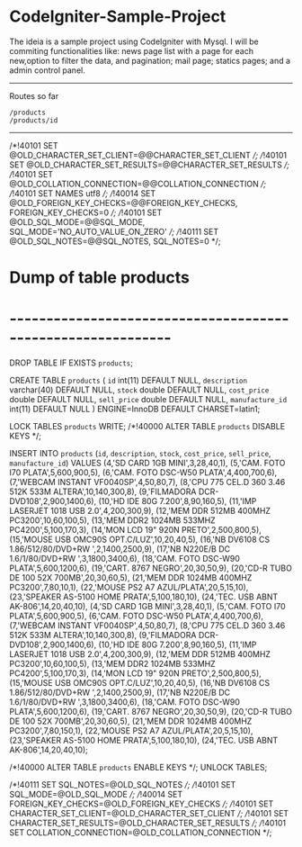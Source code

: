 CodeIgniter-Sample-Project
==========================

The ideia is a sample project using CodeIgniter with Mysql. 
I will be commiting functionalities like: 
  news page list with a page for each new,option to filter the data, and pagination; 
  mail page;
  statics pages;
  and a admin control panel.

------------------------------------------------------------------

Routes so far

```
/products
/products/id
```

------------------------------------------------------------------


/*!40101 SET @OLD_CHARACTER_SET_CLIENT=@@CHARACTER_SET_CLIENT */;
/*!40101 SET @OLD_CHARACTER_SET_RESULTS=@@CHARACTER_SET_RESULTS */;
/*!40101 SET @OLD_COLLATION_CONNECTION=@@COLLATION_CONNECTION */;
/*!40101 SET NAMES utf8 */;
/*!40014 SET @OLD_FOREIGN_KEY_CHECKS=@@FOREIGN_KEY_CHECKS, FOREIGN_KEY_CHECKS=0 */;
/*!40101 SET @OLD_SQL_MODE=@@SQL_MODE, SQL_MODE='NO_AUTO_VALUE_ON_ZERO' */;
/*!40111 SET @OLD_SQL_NOTES=@@SQL_NOTES, SQL_NOTES=0 */;


# Dump of table products
# ------------------------------------------------------------

DROP TABLE IF EXISTS `products`;

CREATE TABLE `products` (
  `id` int(11) DEFAULT NULL,
  `description` varchar(40) DEFAULT NULL,
  `stock` double DEFAULT NULL,
  `cost_price` double DEFAULT NULL,
  `sell_price` double DEFAULT NULL,
  `manufacture_id` int(11) DEFAULT NULL
) ENGINE=InnoDB DEFAULT CHARSET=latin1;

LOCK TABLES `products` WRITE;
/*!40000 ALTER TABLE `products` DISABLE KEYS */;

INSERT INTO `products` (`id`, `description`, `stock`, `cost_price`, `sell_price`, `manufacture_id`)
VALUES
  (4,'SD CARD 1GB MINI',3,28,40,1),
	(5,'CAM. FOTO I70 PLATA',5,600,900,5),
	(6,'CAM. FOTO DSC-W50 PLATA',4,400,700,6),
	(7,'WEBCAM INSTANT VF0040SP',4,50,80,7),
	(8,'CPU 775 CEL.D 360  3.46 512K 533M ALTERA',10,140,300,8),
	(9,'FILMADORA DCR-DVD108',2,900,1400,6),
	(10,'HD IDE  80G 7.200',8,90,160,5),
	(11,'IMP LASERJET 1018 USB 2.0',4,200,300,9),
	(12,'MEM DDR  512MB 400MHZ PC3200',10,60,100,5),
	(13,'MEM DDR2 1024MB 533MHZ PC4200',5,100,170,3),
	(14,'MON LCD 19\" 920N PRETO',2,500,800,5),
	(15,'MOUSE USB OMC90S OPT.C/LUZ',10,20,40,5),
	(16,'NB DV6108 CS 1.86/512/80/DVD+RW ',2,1400,2500,9),
	(17,'NB N220E/B DC 1.6/1/80/DVD+RW ',3,1800,3400,6),
	(18,'CAM. FOTO DSC-W90 PLATA',5,600,1200,6),
	(19,'CART. 8767 NEGRO',20,30,50,9),
	(20,'CD-R TUBO DE 100 52X 700MB',20,30,60,5),
	(21,'MEM DDR 1024MB 400MHZ PC3200',7,80,10,1),
	(22,'MOUSE PS2 A7 AZUL/PLATA',20,5,15,10),
	(23,'SPEAKER AS-5100 HOME PRATA',5,100,180,10),
	(24,'TEC. USB ABNT AK-806',14,20,40,10),
	(4,'SD CARD 1GB MINI',3,28,40,1),
	(5,'CAM. FOTO I70 PLATA',5,600,900,5),
	(6,'CAM. FOTO DSC-W50 PLATA',4,400,700,6),
	(7,'WEBCAM INSTANT VF0040SP',4,50,80,7),
	(8,'CPU 775 CEL.D 360  3.46 512K 533M ALTERA',10,140,300,8),
	(9,'FILMADORA DCR-DVD108',2,900,1400,6),
	(10,'HD IDE  80G 7.200',8,90,160,5),
	(11,'IMP LASERJET 1018 USB 2.0',4,200,300,9),
	(12,'MEM DDR  512MB 400MHZ PC3200',10,60,100,5),
	(13,'MEM DDR2 1024MB 533MHZ PC4200',5,100,170,3),
	(14,'MON LCD 19\" 920N PRETO',2,500,800,5),
	(15,'MOUSE USB OMC90S OPT.C/LUZ',10,20,40,5),
	(16,'NB DV6108 CS 1.86/512/80/DVD+RW ',2,1400,2500,9),
	(17,'NB N220E/B DC 1.6/1/80/DVD+RW ',3,1800,3400,6),
	(18,'CAM. FOTO DSC-W90 PLATA',5,600,1200,6),
	(19,'CART. 8767 NEGRO',20,30,50,9),
	(20,'CD-R TUBO DE 100 52X 700MB',20,30,60,5),
	(21,'MEM DDR 1024MB 400MHZ PC3200',7,80,150,1),
	(22,'MOUSE PS2 A7 AZUL/PLATA',20,5,15,10),
	(23,'SPEAKER AS-5100 HOME PRATA',5,100,180,10),
	(24,'TEC. USB ABNT AK-806',14,20,40,10);

/*!40000 ALTER TABLE `products` ENABLE KEYS */;
UNLOCK TABLES;



/*!40111 SET SQL_NOTES=@OLD_SQL_NOTES */;
/*!40101 SET SQL_MODE=@OLD_SQL_MODE */;
/*!40014 SET FOREIGN_KEY_CHECKS=@OLD_FOREIGN_KEY_CHECKS */;
/*!40101 SET CHARACTER_SET_CLIENT=@OLD_CHARACTER_SET_CLIENT */;
/*!40101 SET CHARACTER_SET_RESULTS=@OLD_CHARACTER_SET_RESULTS */;
/*!40101 SET COLLATION_CONNECTION=@OLD_COLLATION_CONNECTION */;
